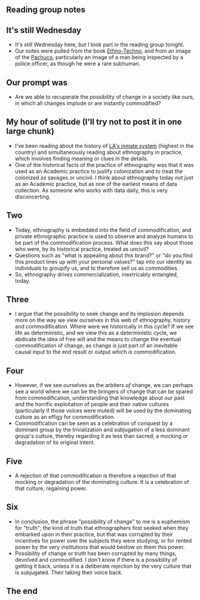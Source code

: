 ## Reading group notes

## It's still Wednesday
- It's still Wednesday here, but I took part in the reading group tonight.
- Our notes were pulled from the book [Ethno-Techno](https://www.goodreads.com/book/show/1403728.Ethno_Techno_Writings_on_Performance_Activism_and_Pedagogy), and from an image of the [Pachuco](https://en.wikipedia.org/wiki/Pachuco), particularly an image of a man being inspected by a police
  officer, as though he were a rare subhuman.
  
## Our prompt was
- Are we able to recuperate the possibility of change in a society like ours, in which all changes implode or are instantly commodified?

## My hour of solitude (I'll try not to post it in one large chunk)
- I've been reading about the history of [LA's inmate system](https://www.goodreads.com/book/show/34725951-city-of-inmates) (highest in the country) and simultaneously reading about ethnography in practice,
  which involves finding meaning or clues in the details.
- One of the historical facts of the practice of ethnography was that it was used as an Academic practice to justify colonization and to treat
  the colonized as savages or uncivil. I think about ethnography today not just as an Academic practice, but as one of the earliest means of data
  collection. As someone who works with data daily, this is very disconcerting.

## Two
- Today, ethnography is embedded into the field of commodification, and private ethnographic practice is used to observe and analyze humans to be 
  part of the commodification process. What does this say about those who were, by its historical practice, treated as uncivil?
- Questions such as "what is appealing about this brand?" or "do you find this product lines up with your personal values?" tap into our identity
  as individuals to groupify us, and to therefore sell us as commodities. 
- So, ethnography drives commercialization, inextricably entangled, today. 

## Three
- I argue that the possibility to seek change and its implosion depends more on the way we view ourselves in this web of ethnography, history
  and commodification. Where were we historically in this cycle? If we see life as deterministic, and we view this as a deterministic cycle,
  we abdicate the idea of free will and the means to change the eventual commodification of change, as change is just part of an inevitable 
  causal input to the end result or output which *is* commodification.
  
## Four
- However, if we see ourselves as the arbiters *of* change, we can perhaps see a world where we can be the bringers of change that can be 
  spared from commodification, understanding that knowledge about our past and the horrific exploitation of people and their native cultures
  (particularly if those voices were muted) will be used by the dominating culture as an effigy for commodification.
- Commodification can be seen as a celebration of conquest by a dominant group by the trivialization and subjugation of a less dominant group's
  culture, thereby regarding it as less than sacred; a mocking or degradation of its original intent.
  
## Five
- A rejection of that commodification is therefore a rejection of that mocking or degradation of the dominating culture. It is a celebration of 
  that culture, regaining power.

## Six
- In conclusion, the phrase "possibility of change" to me is a euphemism for "truth"; the kind of truth that ethnographers first seeked when they
  embarked upon in their practice, but that was corrupted by their incentives for power over the subjects they were studying, or for rented power
  by the very institutions that would bestow on them this power.
- Possibility of change or truth has been corrupted by many things, devolved and commodified. I don't know if there is a possibility of getting it
  back, unless it is a deliberate rejection by the very culture that is subjugated. Their taking their voice back. 
  
## The end
